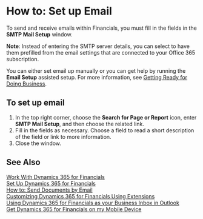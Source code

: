 <properties
	pageTitle="How to: Set up Email| Financials"
    description="Describes how to configure the company's SMTP server to send and receive email, alternatively how to use the Office 365 server settings that were cqreated with the Dynamics 365 subscription."
	services="project-madeira"
	documentationCenter=""
	authors="SorenGP"/>
<tags
    ms.service="project-madeira"
    ms.topic="setup-email-article"
    ms.devlang="na"
    ms.tgt_pltfrm="na"
    ms.workload="na"
    ms.date="11/30/2016"
    ms.author="SorenGP" />

# How to: Set up Email
To send and receive emails within Financials, you must fill in the fields in the **SMTP Mail Setup** window.

**Note**: Instead of entering the SMTP server details, you can select to have them prefilled from the email settings that are connected to your Office 365 subscription.

You can either set email up manually or you can get help by running the **Email Setup** assisted setup. For more information, see [Getting Ready for Doing Business](ui-get-ready-business.md).  

## To set up email
1. In the top right corner, choose the **Search for Page or Report** icon, enter **SMTP Mail Setup**, and then choose the related link.
2. Fill in the fields as necessary. Choose a field to read a short description of the field or link to more information.
3. Close the window.

## See Also  
[Work With Dynamics 365 for Financials](ui-work-product.md)  
[Set Up Dynamics 365 for Financials](madeira-setup.md)  
[How to: Send Documents by Email](ui-how-send-documents-email.md)  
[Customizing Dynamics 365 for Financials Using Extensions](ui-extensions.md)  
[Using Dynamics 365 for Financials as your Business Inbox in Outlook](madeira-outlook.md)  
[Get Dynamics 365 for Financials on my Mobile Device](install-mobile-app.md)  
